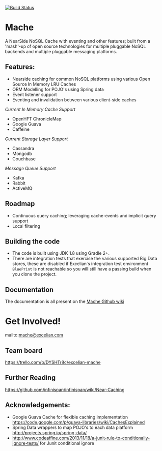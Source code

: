 [![Build Status](https://travis-ci.org/Excelian/Mache.svg?branch=master)](https://travis-ci.org/Excelian/Mache.svg?branch=master)

# Mache
A NearSide NoSQL Cache with eventing and other features; built from a 'mash'-up 
of open source technologies for multiple pluggable NoSQL backends and multiple 
pluggable messaging platforms.

## Features:
- Nearside caching for common NoSQL platforms using various Open Source In Memory LRU Caches
- ORM Modelling for POJO's using Spring data
- Event listener support 
- Eventing and invalidation between various client-side caches 

*Current In Memory Cache Support*
- OpenHFT ChronicleMap
- Google Guava
- Caffeine

*Current Storage Layer Support*
- Cassandra 
- Mongodb 
- Couchbase

*Message Queue Support*
- Kafka
- Rabbit
- ActiveMQ

## Roadmap
- Continuous query caching; leveraging cache-events and implicit query support
- Local filtering


## Building the code
* The code is built using JDK 1.8 using Gradle 2+.
* There are integration tests that exercise the various supported Big Data 
  stores, these are disabled if Excelian's integration test environment `BluePrint`
  is not reachable so you will still have a passing build when you clone the 
  project.

## Documentation
The documentation is all present on the [Mache Github wiki](https://github.com/Excelian/Mache/wiki/)

# Get Involved!
mailto:mache@excelian.com

## Team board
https://trello.com/b/DYSHTr8c/excelian-mache

## Further Reading
https://github.com/infinispan/infinispan/wiki/Near-Caching
 
## Acknowledgements:
* Google Guava Cache for flexible caching implementation 
   https://code.google.com/p/guava-libraries/wiki/CachesExplained
* Spring Data wrappers to map POJO's to each data platform 
   http://projects.spring.io/spring-data/
* http://www.codeaffine.com/2013/11/18/a-junit-rule-to-conditionally-ignore-tests/
 for Junit conditional ignore
